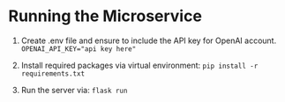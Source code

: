 # Running the Microservice

1. Create .env file and ensure to include the API key for OpenAI account.
   `OPENAI_API_KEY="api key here"`

2. Install required packages via virtual environment: `pip install -r requirements.txt`

3. Run the server via:
   `flask run`
